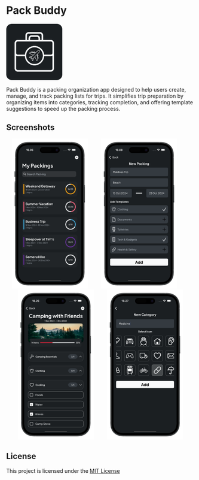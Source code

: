 # Pack Buddy

<p align="left">
  <img src="https://github.com/jonathanvieri/Pack-Buddy/blob/main/images/applogo.png" width="150" height="150" >
</p>

Pack Buddy is a packing organization app designed to help users create, manage, and track packing lists for trips. 
It simplifies trip preparation by organizing items into categories, tracking completion, and offering template suggestions to speed up the packing process.


## Screenshots
<p align="center">
  <img src="https://github.com/jonathanvieri/Pack-Buddy/blob/main/images/packing-screen.png" height="400">
  &emsp;&emsp;
  <img src="https://github.com/jonathanvieri/Pack-Buddy/blob/main/images/add-packing-screen.png" height="400">
  &emsp;&emsp;
  <img src="https://github.com/jonathanvieri/Pack-Buddy/blob/main/images/items-screen.png" height="400">
  &emsp;&emsp;
  <img src="https://github.com/jonathanvieri/Pack-Buddy/blob/main/images/add-category-screen.png" height="400">
</p>


## License
This project is licensed under the [MIT License](https://github.com/jonathanvieri/Chooaca/blob/master/LICENSE)
